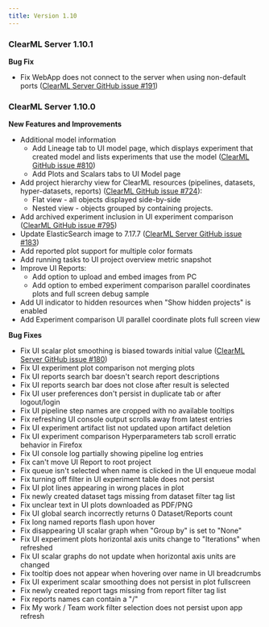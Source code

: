 ```yaml
---
title: Version 1.10
---
```


### ClearML Server 1.10.1

**Bug Fix**
* Fix WebApp does not connect to the server when using non-default ports ([ClearML Server GitHub issue #191](https://github.com/allegroai/clearml-server/issues/191))

### ClearML Server 1.10.0

**New Features and Improvements**
* Additional model information
  * Add Lineage tab to UI model page, which displays experiment that created model and lists experiments that use the model ([ClearML GitHub issue #810](https://github.com/allegroai/clearml/issues/810))
  * Add Plots and Scalars tabs to UI Model page
* Add project hierarchy view for ClearML resources (pipelines, datasets, hyper-datasets, reports) ([ClearML GitHub issue #724](https://github.com/allegroai/clearml/issues/724)):
  * Flat view - all objects displayed side-by-side
  * Nested view - objects grouped by containing projects. 
* Add archived experiment inclusion in UI experiment comparison ([ClearML GitHub issue #795](https://github.com/allegroai/clearml/issues/795))
* Update ElasticSearch image to 7.17.7 ([ClearML Server GitHub issue #183](https://github.com/allegroai/clearml-server/issues/183))
* Add reported plot support for multiple color formats
* Add running tasks to UI project overview metric snapshot
* Improve UI Reports:
  * Add option to upload and embed images from PC
  * Add option to embed experiment comparison parallel coordinates plots and full screen debug sample
* Add UI indicator to hidden resources when "Show hidden projects" is enabled
* Add Experiment comparison UI parallel coordinate plots full screen view

**Bug Fixes**
* Fix UI scalar plot smoothing is biased towards initial value ([ClearML Server GitHub issue #180](https://github.com/allegroai/clearml-server/issues/180))
* Fix UI experiment plot comparison not merging plots
* Fix UI reports search bar doesn't search report descriptions
* Fix UI reports search bar does not close after result is selected
* Fix UI user preferences don't persist in duplicate tab or after logout/login 
* Fix UI pipeline step names are cropped with no available tooltips
* Fix refreshing UI console output scrolls away from latest entries
* Fix UI experiment artifact list not updated upon artifact deletion
* Fix UI experiment comparison Hyperparameters tab scroll erratic behavior in Firefox
* Fix UI console log partially showing pipeline log entries
* Fix can't move UI Report to root project
* Fix queue isn't selected when name is clicked in the UI enqueue modal
* Fix turning off filter in UI experiment table does not persist
* Fix UI plot lines appearing in wrong places in plot
* Fix newly created dataset tags missing from dataset filter tag list
* Fix unclear text in UI plots downloaded as PDF/PNG
* Fix UI global search incorrectly returns 0 Dataset/Reports count  
* Fix long named reports flash upon hover
* Fix disappearing UI scalar graph when "Group by" is set to "None"
* Fix UI experiment plots horizontal axis units change to "Iterations" when refreshed
* Fix UI scalar graphs do not update when horizontal axis units are changed
* Fix tooltip does not appear when hovering over name in UI breadcrumbs
* Fix UI experiment scalar smoothing does not persist in plot fullscreen
* Fix newly created report tags missing from report filter tag list
* Fix reports names can contain a "/"
* Fix My work / Team work filter selection does not persist upon app refresh 

